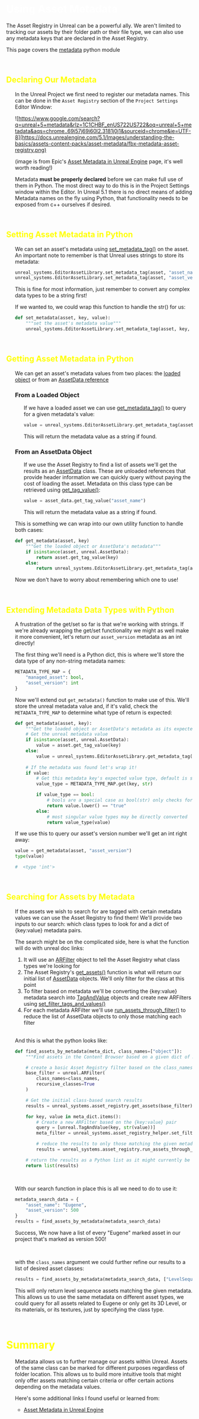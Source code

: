 # <span style="color:white">Using Asset Metadata</span>

The Asset Registry in Unreal can be a powerful ally. We aren't limited to tracking our assets by their folder
path or their file type, we can also use any metadata keys that are declared in the Asset Registry.

This page covers the [metadata](../unreal_plugin/PythonRecipeBook/Content/Python/demo/metadata.py) python module

<br>

## <span style="color:yellow">Declaring Our Metadata</span>
<ul>

In the Unreal Project we first need to register our metadata names. This can be done in the `Asset Registry` section
of the `Project Settings` Editor Window:

![https://www.google.com/search?q=unreal+5+metadata&rlz=1C1CHBF_enUS722US722&oq=unreal+5+metadata&aqs=chrome..69i57j69i60l2.3181j0j1&sourceid=chrome&ie=UTF-8](https://docs.unrealengine.com/5.1/Images/understanding-the-basics/assets-content-packs/asset-metadata/fbx-metadata-asset-registry.png)

(image is from Epic's [Asset Metadata in Unreal Engine](https://docs.unrealengine.com/5.1/en-US/asset-metadata-in-unreal-engine/)
page, it's well worth reading!)

Metadata **must be properly declared** before we can make full use of them in Python. The most direct way to do this
is in the Project Settings window within the Editor. In Unreal 5.1 there is no direct means of adding Metadata names on the fly using Python,
that functionality needs to be exposed from c++ ourselves if desired. 

</ul>
<br>



## <span style="color:yellow">Setting Asset Metadata in Python</span>
<ul>

We can set an asset's metadata using 
[set_metadata_tag()](https://docs.unrealengine.com/5.1/en-US/PythonAPI/class/EditorAssetLibrary.html#unreal.EditorAssetLibrary.set_metadata_tag)
on the asset. An important note to remember is that Unreal uses strings to store its metadata:
```python
unreal_systems.EditorAssetLibrary.set_metadata_tag(asset, "asset_name", str("Eugene"))
unreal_systems.EditorAssetLibrary.set_metadata_tag(asset, "asset_version", str(500))
```
This is fine for most information, just remember to convert any complex data types to be a string first!

If we wanted to, we could wrap this function to handle the str() for us:
```python
def set_metadata(asset, key, value):
    """set the asset's metadata value"""
    unreal_systems.EditorAssetLibrary.set_metadata_tag(asset, key, str(value))
```

</ul>
<br>



## <span style="color:yellow">Getting Asset Metadata in Python</span>
<ul>

We can get an asset's metadata values from two places: the 
[loaded object](https://docs.unrealengine.com/5.1/en-US/PythonAPI/class/EditorAssetLibrary.html#unreal.EditorAssetLibrary.get_metadata_tag)
or from an 
[AssetData reference](https://docs.unrealengine.com/5.1/en-US/PythonAPI/class/AssetData.html#unreal.AssetData.get_tag_value)


### From a Loaded Object

<ul>

If we have a loaded asset we can use 
[get_metadata_tag()](https://docs.unrealengine.com/5.1/en-US/PythonAPI/class/EditorAssetLibrary.html#unreal.EditorAssetLibrary.get_metadata_tag)
to query for a given metadata's value:
```python
value = unreal_systems.EditorAssetLibrary.get_metadata_tag(asset, "asset_name")
```
This will return the metadata value as a string if found.

</ul>

### From an AssetData Object

<ul>

If we use the Asset Registry to find a list of assets we'll get the results as an
[AssetData](https://docs.unrealengine.com/5.1/en-US/PythonAPI/class/AssetData.html)
class. These are unloaded references that provide header information we can quickly query without paying the cost of loading the asset. 
Metadata on this class type can be retrieved using
[get_tag_value()](https://docs.unrealengine.com/5.1/en-US/PythonAPI/class/AssetData.html#unreal.AssetData.get_tag_value):
```python
value = asset_data.get_tag_value("asset_name")
```
This will return the metadata value as a string if found.
</ul>

This is something we can wrap into our own utility function to handle both cases:
```python
def get_metadata(asset, key)
    """Get the loaded object or AssetData's metadata"""
    if isinstance(asset, unreal.AssetData):
        return asset.get_tag_value(key)
    else:
        return unreal_systems.EditorAssetLibrary.get_metadata_tag(asset, key)
```
Now we don't have to worry about remembering which one to use!

</ul>
<br>



## <span style="color:yellow">Extending Metadata Data Types with Python</span>
<ul>

A frustration of the get/set so far is that we're working with strings. If we're already wrapping the get/set functionality 
we might as well make it more convenient, let's return our `asset_version` metadata as an int directly!

The first thing we'll need is a Python dict, this is where we'll store the data type of any non-string metadata names:
```python
METADATA_TYPE_MAP = {
    "managed_asset": bool,
    "asset_version": int
}
```

Now we'll extend out `get_metadata()` function to make use of this. We'll store the unreal metadata value and, if it's
valid, check the `METADATA_TYPE_MAP` to determine what type of return is expected:
```python
def get_metadata(asset, key):
    """Get the loaded object or AssetData's metadata as its expected type"""
    # Get the unreal metadata value
    if isinstance(asset, unreal.AssetData):
        value = asset.get_tag_value(key)
    else:
        value = unreal_systems.EditorAssetLibrary.get_metadata_tag(asset, key)
    
    # If the metadata was found let's wrap it!
    if value:
        # Get this metadata key's expected value type, default is str (as-is)
        value_type = METADATA_TYPE_MAP.get(key, str)

        if value_type == bool:
            # bools are a special case as bool(str) only checks for length
            return value.lower() == "true"
        else:
            # most singular value types may be directly converted
            return value_type(value)
```

If we use this to query our asset's version number we'll get an int right away:
```python
value = get_metadata(asset, "asset_version")
type(value)

#  <type 'int'>
```

</ul>
<br>



## <span style="color:yellow">Searching for Assets by Metadata</span>
<ul>

If the assets we wish to search for are tagged with certain metadata values we can use the Asset Registry to find them!
We'll provide two inputs to our search: which class types to look for and a dict of {key:value} metadata pairs.

The search might be on the complicated side, here is what the function will do with unreal doc links:
1) It will use an [ARFilter](https://docs.unrealengine.com/5.1/en-US/PythonAPI/class/ARFilter.html#unreal.ARFilter)
object to tell the Asset Registry what class types we're looking for
2) The Asset Registry's [get_assets()](https://docs.unrealengine.com/5.1/en-US/PythonAPI/class/AssetRegistry.html#unreal.AssetRegistry.get_assets)
function is what will return our initial list of [AssetData](https://docs.unrealengine.com/5.1/en-US/PythonAPI/class/AssetData.html#unreal.AssetData)
objects. We'll only filter for the class at this point
3) To filter based on metadata we'll be converting the {key:value} metadata search into 
[TagAndValue](https://docs.unrealengine.com/5.1/en-US/PythonAPI/class/TagAndValue.html#unreal.TagAndValue)
objects and create new ARFilters using 
[set_filter_tags_and_values()](https://docs.unrealengine.com/5.1/en-US/PythonAPI/class/AssetRegistryHelpers.html#unreal.AssetRegistryHelpers.set_filter_tags_and_values)
4) For each metadata ARFilter we'll use [run_assets_through_filter()](https://docs.unrealengine.com/5.1/en-US/PythonAPI/class/AssetRegistry.html#unreal.AssetRegistry.run_assets_through_filter)
to reduce the list of AssetData objects to only those matching each  filter

<br>

And this is what the python looks like:
```python
def find_assets_by_metadata(meta_dict, class_names=["object"]):
    """Find assets in the Content Browser based on a given dict of metadata {key:value} pairs"""

    # create a basic Asset Registry filter based on the class_names
    base_filter = unreal.ARFilter(
        class_names=class_names,
        recursive_classes=True
    )

    # Get the initial class-based search results
    results = unreal_systems.asset_registry.get_assets(base_filter) or []

    for key, value in meta_dict.items():
        # Create a new ARFilter based on the {key:value} pair
        query = [unreal.TagAndValue(key, str(value))]
        meta_filter = unreal_systems.asset_registry_helper.set_filter_tags_and_values(base_filter, query)

        # reduce the results to only those matching the given metadata
        results = unreal_systems.asset_registry.run_assets_through_filter(results, meta_filter) or []

    # return the results as a Python list as it might currently be an unreal.Array
    return list(results)
```
    
<br>
    
With our search function in place this is all we need to do to use it:
```python
metadata_search_data = {
    "asset_name": "Eugene",
    "asset_version": 500
}
results = find_assets_by_metadata(metadata_search_data)
```
Success, We now have a list of every "Eugene" marked asset in our project that's marked as version 500!
    
<br>
    
with the `class_names` argument we could further refine our results to a list of desired asset classes:
```python
results = find_assets_by_metadata(metadata_search_data, ["LevelSequence"])
```
This will only return level sequence assets matching the given metadata. This allows us to use the same metadata on different asset types, we could
query for all assets related to Eugene or only get its 3D Level, or its materials, or its textures, just by specifying the class type.
    
</ul>
<br>



# <span style="color:yellow">Summary</span>
<ul>

Metadata allows us to further manage our assets within Unreal. Assets of the same class can be marked for different
purposes regardless of folder location. This allows us to build more intuitive tools that might only offer assets
matching certain criteria or offer certain actions depending on the metadata values. 

Here's some additional links I found useful or learned from:
 - [Asset Metadata in Unreal Engine](https://docs.unrealengine.com/5.1/en-US/asset-metadata-in-unreal-engine/)
</ul>
